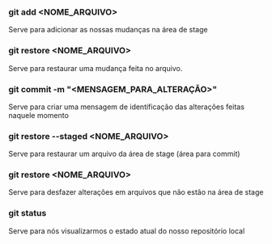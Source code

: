 ### git add <NOME_ARQUIVO>
  
  Serve para adicionar as nossas mudanças
  na área de stage

### git restore <NOME_ARQUIVO>
  
  Serve para restaurar uma mudança feita no arquivo.

### git commit -m "<MENSAGEM_PARA_ALTERAÇÃO>"
  
  Serve para criar uma mensagem de identificação
  das alterações feitas naquele momento

### git restore --staged <NOME_ARQUIVO>
 
  Serve para restaurar um arquivo da área de stage
  (área para commit)

### git restore <NOME_ARQUIVO>
 
  Serve para desfazer alterações em arquivos que não estão 
  na área de stage

### git status
 
  Serve para nós visualizarmos o estado atual
  do nosso repositório local